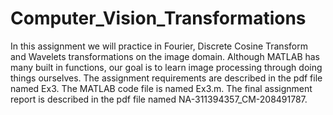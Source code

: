 # Computer_Vision_Transformations
In this assignment we will practice in Fourier, Discrete Cosine Transform and Wavelets transformations
on the image domain. Although MATLAB has many built in functions, our goal is to learn image
processing through doing things ourselves.
The assignment requirements are described in the pdf file named Ex3.
The MATLAB code file is named Ex3.m.
The final assignment report is described in the pdf file named NA-311394357_CM-208491787.

